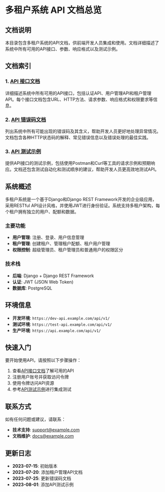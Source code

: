 # 多租户系统 API 文档总览

## 文档说明

本目录包含多租户系统的API文档，供前端开发人员集成和使用。文档详细描述了系统中所有可用的API接口、参数、响应格式以及测试示例。

## 文档索引

### 1. [API 接口文档](api_documentation.md)

详细描述系统中所有可用的API接口，包括认证API、用户管理API和租户管理API。每个接口文档包含URL、HTTP方法、请求参数、响应格式和权限要求等信息。

### 2. [API 错误码文档](api_error_codes.md)

列出系统中所有可能出现的错误码及其含义，帮助开发人员更好地处理异常情况。文档包含各种HTTP状态码的解释、常见错误信息以及错误处理的最佳实践。

### 3. [API 测试示例](api_testing_examples.md)

提供API接口的测试示例，包括使用Postman和Curl等工具的请求示例和预期响应。文档还包含测试自动化和测试顺序的建议，帮助开发人员更高效地测试API。

## 系统概述

多租户系统是一个基于Django和Django REST Framework开发的企业级应用，采用RESTful API设计风格，并使用JWT进行身份验证。系统支持多租户架构，每个租户拥有独立的用户、配额和数据。

### 主要功能

- **用户管理**: 注册、登录、用户信息管理
- **租户管理**: 创建租户、管理租户配额、租户用户管理
- **权限控制**: 超级管理员、租户管理员和普通用户的权限区分

### 技术栈

- **后端**: Django + Django REST Framework
- **认证**: JWT (JSON Web Token)
- **数据库**: PostgreSQL

## 环境信息

- **开发环境**: `https://dev-api.example.com/api/v1/`
- **测试环境**: `https://test-api.example.com/api/v1/`
- **生产环境**: `https://api.example.com/api/v1/`

## 快速入门

要开始使用API，请按照以下步骤操作：

1. 查看[API接口文档](api_documentation.md)了解可用的API
2. 注册用户账号并获取访问令牌
3. 使用令牌访问API资源
4. 参考[API测试示例](api_testing_examples.md)进行集成测试

## 联系方式

如有任何问题或建议，请联系：

- **技术支持**: support@example.com
- **文档维护**: docs@example.com

## 更新日志

- **2023-07-15**: 初始版本
- **2023-07-20**: 添加租户管理API文档
- **2023-07-25**: 更新错误码文档
- **2023-08-01**: 添加API测试示例 